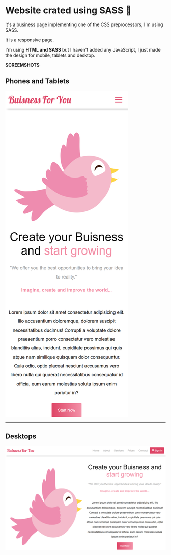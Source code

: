 # Website crated using SASS :punch:

it's a business page implementing one of the CSS preprocessors, I'm using SASS.

It is a responsive page. 

I'm using **HTML and SASS** but I haven't added any JavaScript, I just made the design for mobile, tablets and desktop.

**SCREEMSHOTS**

## Phones and Tablets

![screenshot](/screenshots/phone-tablet--screenshot.png "screenshot phone and tablet")

---
## Desktops

![screenshot-desktop](/screenshots/desktop--screenshot.png "screenshot desktop")

